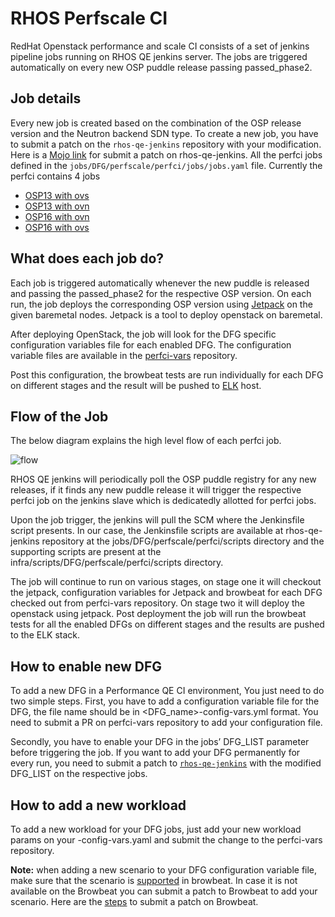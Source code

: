 # RHOS Perfscale CI
RedHat Openstack performance and scale CI consists of a set of jenkins pipeline jobs running on RHOS QE jenkins server. The jobs are triggered automatically on every new OSP puddle release passing passed_phase2.

## Job details
Every new job is created based on the combination of the OSP release version and the Neutron backend SDN type. To create a new job, you have to submit a patch on the `rhos-qe-jenkins` repository with your modification. Here is a [Mojo link](https://mojo.redhat.com/docs/DOC-1146679) for submit a patch on rhos-qe-jenkins. All the perfci jobs defined in the `jobs/DFG/perfscale/perfci/jobs/jobs.yaml` file. Currently the perfci contains 4 jobs

* [OSP13 with ovs](https://rhos-qe-jenkins.rhev-ci-vms.eng.rdu2.redhat.com/job/DFG-perfscale-PerfCI-OSP13-ovs/)
* [OSP13 with ovn](https://rhos-qe-jenkins.rhev-ci-vms.eng.rdu2.redhat.com/job/DFG-perfscale-PerfCI-OSP13-ovn/)
* [OSP16 with ovn](https://rhos-qe-jenkins.rhev-ci-vms.eng.rdu2.redhat.com/job/DFG-perfscale-PerfCI-OSP16-ovn/)
* [OSP16 with ovs](https://rhos-qe-jenkins.rhev-ci-vms.eng.rdu2.redhat.com/job/DFG-perfscale-PerfCI-OSP16-ovs/)

## What does each job do?
Each job is triggered automatically whenever the new puddle is released and passing the passed_phase2 for the respective OSP version. On each run, the job deploys the corresponding OSP version using [Jetpack](https://github.com/redhat-performance/jetpack) on the given baremetal nodes.  Jetpack is a tool to deploy openstack on baremetal.

After deploying OpenStack, the job will look for the DFG specific configuration variables file for each enabled DFG. The configuration variable files are available in the [perfci-vars](https://github.com/redhat-performance/perfci-vars) repository.

Post this configuration, the browbeat tests are run individually for each DFG on different stages and the result will be pushed to [ELK](http://10.9.76.205:5601/app/kibana) host.

## Flow of the Job
The below diagram explains the high level flow of each perfci job.

![flow](https://github.com/redhat-performance/perfci-vars/blob/master/images/job_flow.png)

RHOS QE jenkins will periodically poll the OSP puddle registry for any new releases, if it finds any new puddle release it will trigger the respective perfci job on the jenkins slave which is dedicatedly allotted for perfci jobs.

Upon the job trigger, the jenkins will pull the SCM where the Jenkinsfile script presents. In our case, the Jenkinsfile scripts are available at rhos-qe-jenkins repository at the jobs/DFG/perfscale/perfci/scripts directory and the supporting scripts are present at the infra/scripts/DFG/perfscale/perfci/scripts directory.

The job will continue to run on various stages, on stage one it will checkout the jetpack, configuration variables for Jetpack and browbeat for each DFG checked out from perfci-vars repository. On stage two it will deploy the openstack using jetpack. Post deployment the job will run the browbeat tests for all the enabled DFGs on different stages and the results are pushed to the ELK stack.

## How to enable new DFG
To add a new DFG in a Performance QE CI environment, You just need to do two simple steps. First, you have to add a configuration variable file for the DFG, the file name should be in <DFG_name>-config-vars.yml format. You need to submit a PR on perfci-vars repository to add your configuration file.

Secondly, you have to enable your DFG in the jobs’ DFG_LIST parameter before triggering the job. If you want to add your DFG permanently for every run, you need to submit a patch to [`rhos-qe-jenkins`](https://code.engineering.redhat.com/gerrit/gitweb?p=rhos-qe-jenkins.git) with the modified DFG_LIST on the respective jobs.

## How to add a new workload
To add a new workload for your DFG jobs, just add your new workload params on your <DFG>-config-vars.yaml and submit the change to the perfci-vars repository.

**Note:** when adding a new scenario to your DFG configuration variable file, make sure that the scenario is [supported](https://github.com/cloud-bulldozer/browbeat/tree/master/rally) in browbeat. In case it is not available on the Browbeat you can submit a patch to Browbeat to add your scenario. Here are the [steps](https://browbeat.readthedocs.io/contributing.html) to submit a patch on Browbeat.
